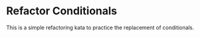 # Refactor Conditionals
This is a simple refactoring kata to practice the replacement of conditionals.